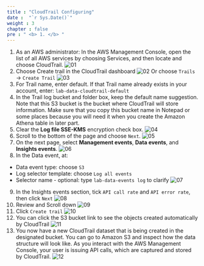 ```yaml
---
title : "CloudTrail Configuring"
date :  "`r Sys.Date()`" 
weight : 3
chapter : false
pre : " <b> 1. </b> "
---
```



1. As an AWS administrator: In the AWS Management Console, open the list of all AWS services by choosing Services, and then locate and choose CloudTrail.
![01](/images/3-cloudtrail/01.png)
2. Choose Create trail in the CloudTrail dashboard
![02](/images/3-cloudtrail/02.png)
Or choose `Trails` -> `Create Trail`
![03](/images/3-cloudtrail/03.png)
3. For Trail name, enter default. If that Trail name already exists in your account, enter: `lab-data-cloudtrail-default`
4. In the Trail log bucket and folder box, keep the default name suggestion. Note that this S3 bucket is the bucket where CloudTrail will store information. Make sure that you copy this bucket name in Notepad or some places because you will need it when you create the Amazon Athena table in later part.
5. Clear the **Log file SSE-KMS** encryption check box.
![04](/images/3-cloudtrail/04.png)
6. Scroll to the bottom of the page and choose `Next`.
![05](/images/3-cloudtrail/05.png)
7. On the next page, select **Management events**, **Data events**, and **Insights events**.
![06](/images/3-cloudtrail/06.png)
8. In the Data event, at:
- Data event type: choose `S3`
- Log selector template: choose `Log all events`
- Selector name - optional: type `lab-data-events log` to clarify
![07](/images/3-cloudtrail/07.png)
9. In the Insights events section, tick `API call rate` and `API error rate`, then click `Next`
![08](/images/3-cloudtrail/08.png)
10. Review and Scroll down
![09](/images/3-cloudtrail/09.png)
11. Click `Create trail`
![10](/images/3-cloudtrail/10.png)
12. You can click the S3 bucket link to see the objects created automatically by CloudTrail
![11](/images/3-cloudtrail/11.png)
13. You now have a new CloudTrail dataset that is being created in the designated bucket. You can go to Amazon S3 and inspect how the data structure will look like. As you interact with the AWS Management Console, your user is issuing API calls, which are captured and stored by CloudTrail.
![12](/images/3-cloudtrail/12.png)

